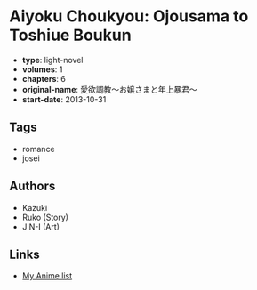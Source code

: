 # Aiyoku Choukyou: Ojousama to Toshiue Boukun

-   **type**: light-novel
-   **volumes**: 1
-   **chapters**: 6
-   **original-name**: 愛欲調教〜お嬢さまと年上暴君〜
-   **start-date**: 2013-10-31

## Tags

-   romance
-   josei

## Authors

-   Kazuki
-   Ruko (Story)
-   JIN-I (Art)

## Links

-   [My Anime list](https://myanimelist.net/manga/104928/Aiyoku_Choukyou__Ojousama_to_Toshiue_Boukun)
